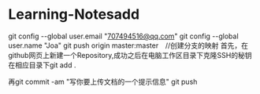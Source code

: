 # Learning-Notesadd
git config --global user.email "707494516@qq.com"
git config --global user.name "Joa"
git push origin master:master　//创建分支的映射
首先，在github网页上新建一个Repository,成功之后在电脑工作区目录下克隆SSH的秘钥
在相应目录下git add .

再git commit -am "写你要上传文档的一个提示信息"
git push 
